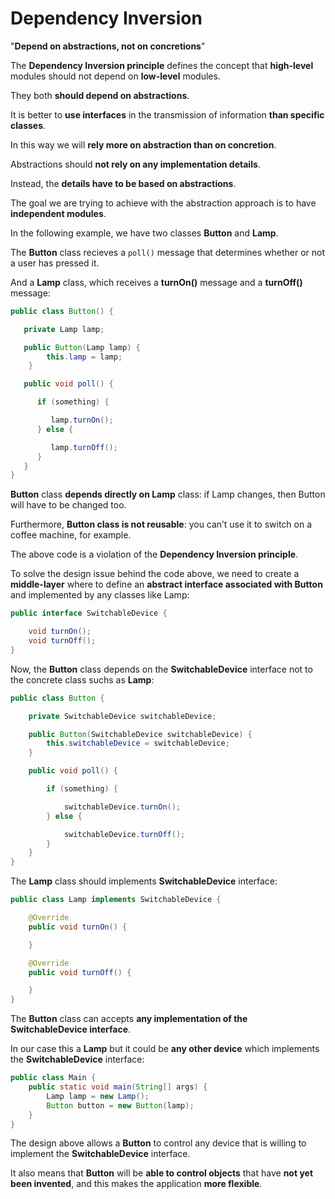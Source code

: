 # Dependency Inversion

"**Depend on abstractions, not on concretions**"

The **Dependency Inversion principle** defines the concept that **high-level** modules should not depend on **low-level** modules.

They both **should depend on abstractions**.

It is better to **use interfaces** in the transmission of information **than specific classes**.

In this way we will **rely more on abstraction than on concretion**.

Abstractions should **not rely on any implementation details**.​

Instead, the **details have to be based on abstractions**.​

The goal we are trying to achieve with the abstraction approach is to have **independent modules**.​

​In the following example, we have two classes **Button** and **Lamp**.

The **Button** class recieves a `poll()` message that determines whether or not a user has pressed it.

And a **Lamp** class, which receives a **turnOn()** message and a **turnOff()** message:

```java
public class Button() {

   private Lamp lamp;

   public Button(Lamp lamp) {
        this.lamp = lamp;
    }

   public void poll() {

      if (something) {

         lamp.turnOn();
      } else {

         lamp.turnOff();
      }
   }
}
```

**Button** class **depends directly on Lamp** class: if Lamp changes, then Button will have to be changed too.

Furthermore, **Button class is not reusable**: you can’t use it to switch on a coffee machine, for example.

The above code is a violation of the **Dependency Inversion principle**.

To solve the design issue behind the code above, we need to create a **middle-layer** where to define an **abstract interface associated with Button** and implemented by any classes like Lamp:

```java
public interface SwitchableDevice {

    void turnOn();
    void turnOff();
}
```

Now, the **Button** class depends on the **SwitchableDevice** interface not to the concrete class suchs as **Lamp**:

```java
public class Button {

    private SwitchableDevice switchableDevice;

    public Button(SwitchableDevice switchableDevice) {
        this.switchableDevice = switchableDevice;
    }

    public void poll() {

        if (something) {

            switchableDevice.turnOn();
        } else {

            switchableDevice.turnOff();
        }
    }
}
```

The **Lamp** class should implements **SwitchableDevice** interface:

```java
public class Lamp implements SwitchableDevice {

    @Override
    public void turnOn() {

    }

    @Override
    public void turnOff() {

    }
}
```

The **Button** class can accepts **any implementation of the SwitchableDevice interface**.

In our case this a **Lamp** but it could be **any other device** which implements the **SwitchableDevice** interface:

```java
public class Main {
    public static void main(String[] args) {
        Lamp lamp = new Lamp();
        Button button = new Button(lamp);
    }
}
```

The design above allows a **Button** to control any device that is willing to implement the **SwitchableDevice** interface.

It also means that **Button** will be **able to control objects** that have **not yet been invented**, and this makes the application **more flexible**.
